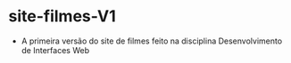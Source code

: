# site-filmes-V1
 * A primeira versão do site de filmes feito na disciplina Desenvolvimento de Interfaces Web
